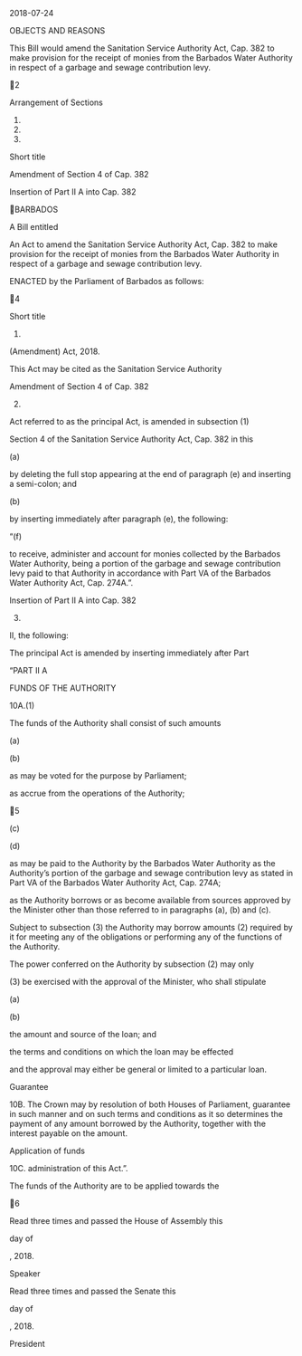 2018-07-24

OBJECTS AND REASONS

This Bill would amend the Sanitation Service Authority Act, Cap. 382 to make
provision for the receipt of monies from the Barbados Water Authority in respect
of a garbage and sewage contribution levy.

2

Arrangement of Sections

1.

2.

3.

Short title

Amendment of Section 4 of Cap. 382

Insertion of Part II A into Cap. 382

BARBADOS

A Bill entitled

An Act to amend the Sanitation Service Authority Act, Cap. 382 to make
provision  for  the  receipt  of  monies  from  the  Barbados  Water  Authority  in
respect of a garbage and sewage contribution levy.

ENACTED by the Parliament of Barbados as follows:

4

Short title

1.
(Amendment) Act, 2018.

This  Act  may  be  cited  as  the  Sanitation  Service  Authority

Amendment of Section 4 of Cap. 382

2.
Act referred to as the principal Act, is amended in subsection (1)

Section 4 of the Sanitation Service Authority Act, Cap. 382 in this

(a)

by deleting the full stop appearing at the end of paragraph (e) and
inserting a semi-colon; and

(b)

by inserting immediately after paragraph (e), the following:

“(f)

to receive, administer and account for monies collected by
the Barbados Water Authority, being a portion of the garbage
and  sewage  contribution  levy  paid  to  that  Authority  in
accordance with Part VA of the Barbados Water Authority
Act, Cap. 274A.”.

Insertion of Part II A into Cap. 382

3.
II, the following:

The principal Act is amended by inserting immediately after Part

“PART II A

FUNDS OF THE AUTHORITY

10A.(1)

The funds of the Authority shall consist of such amounts

(a)

(b)

as may be voted for the purpose by Parliament;

as accrue from the operations of the Authority;

5

(c)

(d)

as  may  be  paid  to  the  Authority  by  the  Barbados  Water
Authority  as  the  Authority’s  portion  of  the  garbage  and
sewage  contribution  levy  as  stated  in  Part  VA  of  the
Barbados Water Authority Act, Cap. 274A;

as the Authority borrows or as become available from sources
approved  by  the  Minister  other  than  those  referred  to  in
paragraphs (a), (b) and (c).

Subject  to  subsection  (3)  the  Authority  may  borrow  amounts
(2)
required by it for meeting any of the obligations or performing any of
the functions of the Authority.

The power conferred on the Authority by subsection (2) may only

(3)
be exercised with the approval of the Minister, who shall stipulate

(a)

(b)

the amount and source of the loan; and

the terms and conditions on which the loan may be effected

and the approval may either be general or limited to a particular
loan.

Guarantee

10B.
The Crown may by resolution of both Houses of Parliament,
guarantee in such manner and on such terms and conditions as it so
determines  the  payment  of  any  amount  borrowed  by  the  Authority,
together with the interest payable on the amount.

Application of funds

10C.
administration of this Act.”.

The  funds  of  the  Authority  are  to  be  applied  towards  the

6

Read three times and passed the House of Assembly this

day of

, 2018.

Speaker

Read three times and passed the Senate this

day of

, 2018.

President

